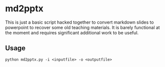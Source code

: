 # md2pptx

This is just a basic script hacked together to convert markdown slides to powerpoint to recover some old teaching materials. 
It is barely functional at the moment and requires significant additional work to be useful.

## Usage

```python md2pptx.py -i <inputfile> -o <outputfile>```
